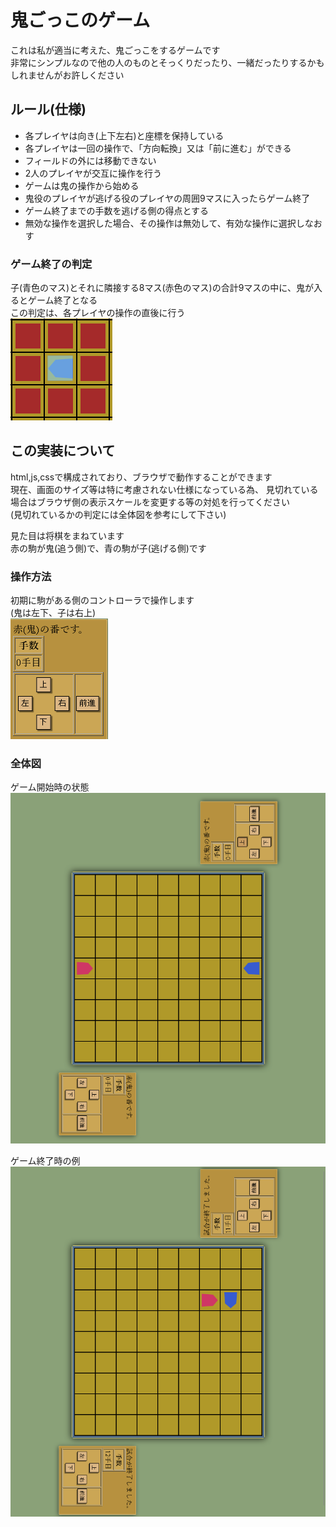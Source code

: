 # 鬼ごっこのゲーム

これは私が適当に考えた、鬼ごっこをするゲームです  
非常にシンプルなので他の人のものとそっくりだったり、一緒だったりするかもしれませんがお許しください  

## ルール(仕様)
- 各プレイヤは向き(上下左右)と座標を保持している
- 各プレイヤは一回の操作で、「方向転換」又は「前に進む」ができる
- フィールドの外には移動できない
- 2人のプレイヤが交互に操作を行う
- ゲームは鬼の操作から始める
- 鬼役のプレイヤが逃げる役のプレイヤの周囲9マスに入ったらゲーム終了
- ゲーム終了までの手数を逃げる側の得点とする
- 無効な操作を選択した場合、その操作は無効して、有効な操作に選択しなおす

### ゲーム終了の判定
子(青色のマス)とそれに隣接する8マス(赤色のマス)の合計9マスの中に、鬼が入るとゲーム終了となる  
この判定は、各プレイヤの操作の直後に行う  
![](screenshoot/catch.png)

## この実装について
html,js,cssで構成されており、ブラウザで動作することができます  
現在、画面のサイズ等は特に考慮されない仕様になっている為、
見切れている場合はブラウザ側の表示スケールを変更する等の対処を行ってください  
(見切れているかの判定には全体図を参考にして下さい)  

見た目は将棋をまねています  
赤の駒が鬼(追う側)で、青の駒が子(逃げる側)です  

### 操作方法
初期に駒がある側のコントローラで操作します  
(鬼は左下、子は右上)  
![](screenshoot/controller.png)

### 全体図

ゲーム開始時の状態  
![](screenshoot/initial.png)

ゲーム終了時の例  
![](screenshoot/gameset.png)